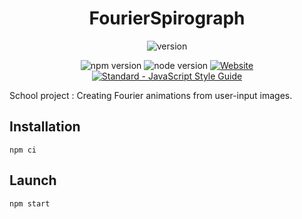 <h1 align="center"> FourierSpirograph </h1>

<p align="center">
<img src="https://img.shields.io/badge/version-0.4.0-blueviolet" alt="version">
</p>
<p align="center">
    <img src="https://img.shields.io/badge/npm-v6.14.8-informational" alt="npm version">
    <img src="https://img.shields.io/badge/node-v12.19.0-informational" alt="node version">
    <a href="https://fourierspirograph.herokuapp.com"><img alt="Website" src="https://img.shields.io/website?down_color=red&down_message=offline&up_color=green&up_message=online&url=https%3A%2F%2Ffourierspirograph.herokuapp.com"></a>
    <a href="https://standardjs.com"><img src="https://img.shields.io/badge/code_style-standard-brightgreen.svg" alt="Standard - JavaScript Style Guide"></a>
</p>

School project : Creating Fourier animations from user-input images.

## Installation

`npm ci`

## Launch

`npm start`

